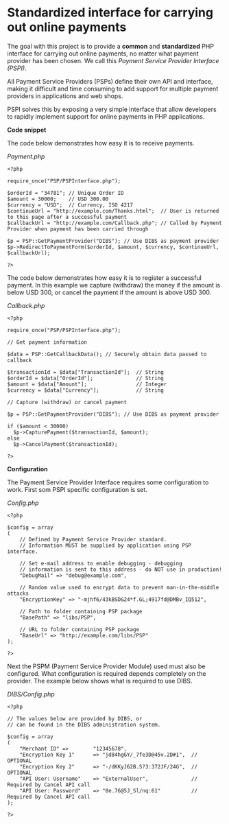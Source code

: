 # Standardized interface for carrying out online payments

The goal with this project is to provide a **common** and **standardized**
PHP interface for carrying out online payments, no matter what payment
provider has been chosen.
We call this *Payment Service Provider Interface (PSPI)*.

All Payment Service Providers (PSPs) define their own API and interface,
making it difficult and time consuming to add support for multiple payment
providers in applications and web shops.

PSPI solves this by exposing a very simple interface that allow developers
to rapidly implement support for online payments in PHP applications.

**Code snippet**

The code below demonstrates how easy it is to receive payments.

*Payment.php*
```
<?php

require_once("PSP/PSPInterface.php");

$orderId = "34781"; // Unique Order ID
$amount = 30000;    // USD 300.00
$currency = "USD";  // Currency, ISO 4217
$continueUrl = "http://example.com/Thanks.html";  // User is returned to this page after a successful payment
$callbackUrl = "http://example.com/Callback.php"; // Called by Payment Provider when payment has been carried through

$p = PSP::GetPaymentProvider("DIBS"); // Use DIBS as payment provider
$p->RedirectToPaymentForm($orderId, $amount, $currency, $continueUrl, $callbackUrl);

?>
```

The code below demonstrates how easy it is to register a successful payment.
In this example we capture (withdraw) the money if the amount is below USD 300,
or cancel the payment if the amount is above USD 300.

*Callback.php*
```
<?php

require_once("PSP/PSPInterface.php");

// Get payment information

$data = PSP::GetCallbackData(); // Securely obtain data passed to callback

$transactionId = $data["TransactionId"];  // String
$orderId = $data["OrderId"];              // String
$amount = $data["Amount"];                // Integer
$currency = $data["Currency"];            // String

// Capture (withdraw) or cancel payment

$p = PSP::GetPaymentProvider("DIBS"); // Use DIBS as payment provider

if ($amount < 30000)
  $p->CapturePayment($transactionId, $amount);
else
  $p->CancelPayment($transactionId);

?>
```

**Configuration**

The Payment Service Provider Interface requires some configuration to work.
First som PSPI specific configuration is set.

*Config.php*
```
<?php

$config = array
(
	// Defined by Payment Service Provider standard.
	// Information MUST be supplied by application using PSP interface.

	// Set e-mail address to enable debugging - debugging
	// information is sent to this address - do NOT use in production!
	"DebugMail" => "debug@example.com",
	
	// Random value used to encrypt data to prevent man-in-the-middle attacks
	"EncryptionKey" => "-mjhf6/43kBSD&24*f.GL;4917fd@DMBv_IQ512",
	
	// Path to folder containing PSP package
	"BasePath" => "libs/PSP",
	
	// URL to folder containing PSP package
	"BaseUrl" => "http://example.com/libs/PSP"
);

?>
```

Next the PSPM (Payment Service Provider Module) used must also be configured.
What configuration is required depends completely on the provider. The example
below shows what is required to use DIBS.

*DIBS/Config.php*
```
<?php

// The values below are provided by DIBS, or
// can be found in the DIBS administration system.

$config = array
(
	"Merchant ID" =>		"12345678",
	"Encryption Key 1"		=> "jd84hgGY/_7fe3D@45v.2D#1",	// OPTIONAL
	"Encryption Key 2"		=> "-/dKKyJ62B.S?3:372JF/24G",	// OPTIONAL
	"API User: Username"	=> "ExternalUser",				// Required by Cancel API call
	"API User: Password"	=> "8e.76@5J_Sl/nq:61"			// Required by Cancel API call
);

?>
```

